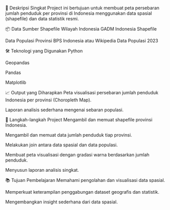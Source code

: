 🎯 Deskripsi Singkat
Project ini bertujuan untuk membuat peta persebaran jumlah penduduk per provinsi di Indonesia menggunakan data spasial (shapefile) dan data statistik resmi.

📦 Data Sumber
Shapefile Wilayah Indonesia
GADM Indonesia Shapefile

Data Populasi Provinsi
BPS Indonesia atau Wikipedia Data Populasi 2023

🛠️ Teknologi yang Digunakan
Python

Geopandas

Pandas

Matplotlib

📈 Output yang Diharapkan
Peta visualisasi persebaran jumlah penduduk Indonesia per provinsi (Choropleth Map).

Laporan analisis sederhana mengenai sebaran populasi.

🚀 Langkah-langkah Project
Mengambil dan memuat shapefile provinsi Indonesia.

Mengambil dan memuat data jumlah penduduk tiap provinsi.

Melakukan join antara data spasial dan data populasi.

Membuat peta visualisasi dengan gradasi warna berdasarkan jumlah penduduk.

Menyusun laporan analisis singkat.

📚 Tujuan Pembelajaran
Memahami pengolahan dan visualisasi data spasial.

Memperkuat keterampilan penggabungan dataset geografis dan statistik.

Mengembangkan insight sederhana dari data spasial.
